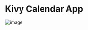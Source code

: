 # Kivy Calendar App

![image](https://github.com/user-attachments/assets/c07a7053-cfff-406b-840c-0ef2467edd66)
